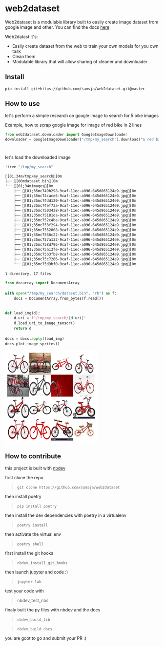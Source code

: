 # web2dataset



Web2dataset is a modulable library built to easily create image dataset from google image and other.
You can find the docs [here](https://samsja.github.io/web2dataset/)

Web2datast it's:

* Easily create dataset from the web to train your own models for you own task
* Clean them 
* Modulable library that will allow sharing of cleaner and downloader

## Install

```shell
pip install git+https://github.com/samsja/web2dataset.git@master
```

## How to use

let's perform a simple research on google image to search for 5 bike images

Example, how to scrap google image for image of red bike in 2 lines

```python
from web2dataset.downloader import GoogleImageDownloader
downloader = GoogleImageDownloader("/tmp/my_search").download("a red bike",16)
```


<pre style="white-space:pre;overflow-x:auto;line-height:normal;font-family:Menlo,'DejaVu Sans Mono',consolas,'Courier New',monospace"></pre>




<pre style="white-space:pre;overflow-x:auto;line-height:normal;font-family:Menlo,'DejaVu Sans Mono',consolas,'Courier New',monospace">
</pre>



let's load the downloaded image

```python
!tree "/tmp/my_search"
```

    [01;34m/tmp/my_search[0m
    ├── [00mdataset.bin[0m
    └── [01;34mimages[0m
        ├── [01;35mc749b298-9caf-11ec-a096-645d865124e9.jpg[0m
        ├── [01;35mc74cace6-9caf-11ec-a096-645d865124e9.jpg[0m
        ├── [01;35mc74dd120-9caf-11ec-a096-645d865124e9.jpg[0m
        ├── [01;35mc74ef73a-9caf-11ec-a096-645d865124e9.jpg[0m
        ├── [01;35mc7503438-9caf-11ec-a096-645d865124e9.jpg[0m
        ├── [01;35mc75181da-9caf-11ec-a096-645d865124e9.jpg[0m
        ├── [01;35mc752c4be-9caf-11ec-a096-645d865124e9.jpg[0m
        ├── [01;35mc753f294-9caf-11ec-a096-645d865124e9.jpg[0m
        ├── [01;35mc7552808-9caf-11ec-a096-645d865124e9.jpg[0m
        ├── [01;35mc7566c22-9caf-11ec-a096-645d865124e9.jpg[0m
        ├── [01;35mc757a132-9caf-11ec-a096-645d865124e9.jpg[0m
        ├── [01;35mc758d796-9caf-11ec-a096-645d865124e9.jpg[0m
        ├── [01;35mc75a13fe-9caf-11ec-a096-645d865124e9.jpg[0m
        ├── [01;35mc75b3fb8-9caf-11ec-a096-645d865124e9.jpg[0m
        ├── [01;35mc75c7266-9caf-11ec-a096-645d865124e9.jpg[0m
        └── [01;35mc75d9bf0-9caf-11ec-a096-645d865124e9.jpg[0m
    
    1 directory, 17 files


```python
from docarray import DocumentArray

with open("/tmp/my_search/dataset.bin", "rb") as f:
    docs = DocumentArray.from_bytes(f.read())
    
```

```python
def load_img(d):
    d.uri = f"/tmp/my_search/{d.uri}"
    d.load_uri_to_image_tensor()
    return d

docs = docs.apply(load_img)
docs.plot_image_sprites()

```


    
![png](docs/images/output_11_0.png)
    


## How to contribute

this project is built with [nbdev](https://github.com/fastai/nbdev)

first clone the repo
> ```git clone https://github.com/samsja/web2dataset```

then install poetry
> ```pip install poetry```

then install the dev dependencies with poetry in a virtualenv

> ```poetry install```

then activate the virtual env
> ```poetry shell```

 first install the git hooks
 > ```nbdev_install_git_hooks```

then launch jupyter and code :)
> ```jupyter lab```


test your code with
> nbdev_test_nbs

finaly built the py files with nbdev and the docs
>```nbdev_build_lib```

> ```nbdev_build_docs```

you are goot to go and submit your PR :)
